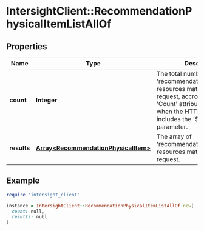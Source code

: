 # IntersightClient::RecommendationPhysicalItemListAllOf

## Properties

| Name | Type | Description | Notes |
| ---- | ---- | ----------- | ----- |
| **count** | **Integer** | The total number of &#39;recommendation.PhysicalItem&#39; resources matching the request, accross all pages. The &#39;Count&#39; attribute is included when the HTTP GET request includes the &#39;$inlinecount&#39; parameter. | [optional] |
| **results** | [**Array&lt;RecommendationPhysicalItem&gt;**](RecommendationPhysicalItem.md) | The array of &#39;recommendation.PhysicalItem&#39; resources matching the request. | [optional] |

## Example

```ruby
require 'intersight_client'

instance = IntersightClient::RecommendationPhysicalItemListAllOf.new(
  count: null,
  results: null
)
```


